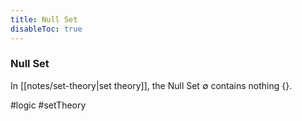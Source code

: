 ```yaml
---
title: Null Set
disableToc: true
---
```


### Null Set
In [[notes/set-theory|set theory]], the Null Set $\emptyset$ contains nothing $\{\}$.

#logic #setTheory 
